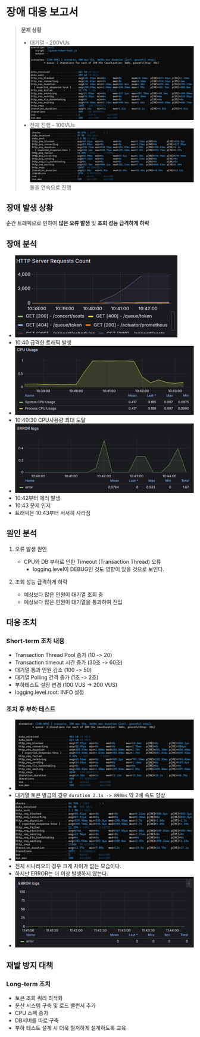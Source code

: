 # 장애 대응 보고서
> **문제 상황**
> 
> - 대기열 - 200VUs
> ![alt text](image.png)
> - 전체 진행 - 100VUs
> ![alt text](image-1.png)
> 둘을 연속으로 진행

## 장애 발생 상황
순간 트래픽으로 인하여 **많은 오류 발생** 및 **조회 성능 급격하게 하락**

## 장애 분석
- ![alt text](image-7.png)
- 10:40 급격한 트래픽 발생
- ![alt text](image-8.png)
- 10:40:30 CPU사용량 최대 도달
- ![alt text](image-10.png)
- 10:42부터 에러 발생
- 10:43 문제 인지
- 트래픽은 10:43부터 서서히 사라짐

## 원인 분석
1. 오류 발생 원인
    - CPU와 DB 부하로 인한 Timeout (Transaction Thread) 오류
        - logging.level이 DEBUG인 것도 영향이 있을 것으로 보인다.

2. 조회 성능 급격하게 하락
    - 예상보다 많은 인원이 대기열 조회 중
    - 예상보다 많은 인원이 대기열을 통과하여 진입

## 대응 조치
### Short-term 조치 내용
 - Transaction Thread Pool 증가 (10 -> 20)
 - Transaction timeout 시간 증가 (30초 -> 60초)
 - 대기열 통과 인원 감소 (100 -> 50)
 - 대기열 Polling 간격 증가 (1초 -> 2초)
 - 부하테스트 설정 변경 (100 VUS -> 200 VUS)
 - logging.level.root: INFO 설정

### 조치 후 부하 테스트
 - ![alt text](image-12.png)
 - 대기열 토큰 발급의 경우 `duration 2.1s -> 890ms` 약 2배 속도 향상
 - ![alt text](image-13.png)
 - 전체 시나리오의 경우 크게 차이가 없는 모습이다.
 - 하지만 ERROR는 더 이상 발생하지 않는다.
 - ![alt text](image-14.png)

## 재발 방지 대책
### Long-term 조치
 - 토큰 조회 쿼리 최적화
 - 분산 시스템 구축 및 로드 밸런서 추가
 - CPU 스펙 증가
 - DB서버를 따로 구축
 - 부하 테스트 설계 시 더욱 철저하게 설계하도록 교육
